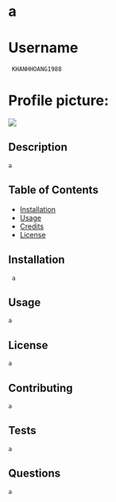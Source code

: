 
            
# a
# Username 
     KHANHHOANG1988
# Profile picture:
![](https://avatars1.githubusercontent.com/u/60201482?v=4})
## Description
    a
## Table of Contents
* [Installation](#installation)
* [Usage](#usage)
* [Credits](#contributing)
* [License](#license)
## Installation
     a
## Usage
    a
## License
    a
## Contributing
    a
## Tests
    a
## Questions
    a
        